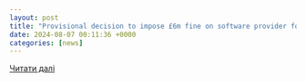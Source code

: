 ```yaml
---
layout: post
title: "Provisional decision to impose £6m fine on software provider following 2022 ransomware attack that disrupted NHS and social care services"
date: 2024-08-07 00:11:36 +0000
categories: [news]
---
```


[Читати далі](https://ico.org.uk/about-the-ico/media-centre/news-and-blogs/2024/08/provisional-decision-to-impose-6m-fine-on-software-provider-following-2022-ransomware-attack/)
